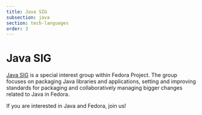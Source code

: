 ```yaml
---
title: Java SIG
subsection: java
section: tech-languages
order: 3
---
```


# Java SIG

[Java SIG](https://fedoraproject.org/wiki/SIGs/Java) is a special interest group within Fedora Project. The group focuses on packaging Java libraries and applications, setting and improving standards for packaging and collaboratively managing bigger changes related to Java in Fedora.

If you are interested in Java and Fedora, join us!
